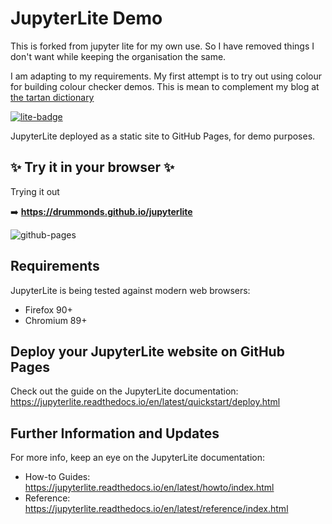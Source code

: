 # JupyterLite Demo

This is forked from jupyter lite for my own use.
So I have removed things I don't want while keeping the organisation the same.

I am adapting to my requirements.  My first attempt is to try out
using colour for building colour checker demos.  This is mean to complement
my blog at [the tartan dictionary](https://tartandictionary.org/posts/)

[![lite-badge](https://jupyterlite.rtfd.io/en/latest/_static/badge.svg)](https://drummonds.github.io/jupyterlite)

JupyterLite deployed as a static site to GitHub Pages, for demo purposes.

## ✨ Try it in your browser ✨
Trying it out

➡️ **https://drummonds.github.io/jupyterlite**

![github-pages](https://user-images.githubusercontent.com/591645/120649478-18258400-c47d-11eb-80e5-185e52ff2702.gif)

## Requirements

JupyterLite is being tested against modern web browsers:

- Firefox 90+
- Chromium 89+

## Deploy your JupyterLite website on GitHub Pages

Check out the guide on the JupyterLite documentation: https://jupyterlite.readthedocs.io/en/latest/quickstart/deploy.html

## Further Information and Updates

For more info, keep an eye on the JupyterLite documentation:

- How-to Guides: https://jupyterlite.readthedocs.io/en/latest/howto/index.html
- Reference: https://jupyterlite.readthedocs.io/en/latest/reference/index.html
